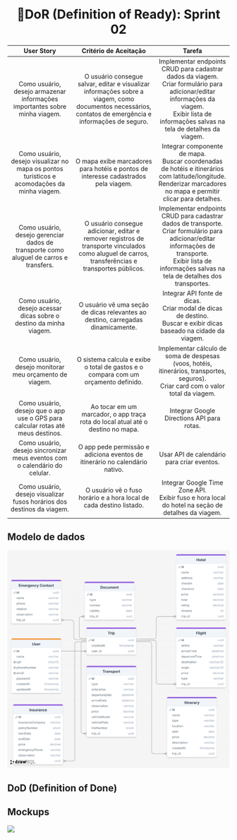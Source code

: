 <h1 style="text-align: center;">📌DoR (Definition of Ready): Sprint 02</h1>

<table>
  <thead>
    <tr align="center">
      <th>User Story</th>
      <th>Critério de Aceitação</th>
      <th>Tarefa</th>
    </tr>
  </thead>
  <tbody>
    <tr align="center">
      <td>Como usuário, desejo armazenar informações importantes sobre minha viagem.</td>
      <td>
          O usuário consegue salvar, editar e visualizar informações sobre a viagem, como documentos necessários, contatos de emergência e informações de         
          seguro.
      </td>
      <td>
        Implementar endpoints CRUD para cadastrar dados da viagem.<br>
        Criar formulário para adicionar/editar informações da viagem.<br>
        Exibir lista de informações salvas na tela de detalhes da viagem.
      </td>
    </tr>
    <tr align="center">
      <td>Como usuário, desejo visualizar no mapa os pontos turísticos e acomodações da minha viagem.</td>
      <td>O mapa exibe marcadores para hotéis e pontos de interesse cadastrados pela viagem.</td>
      <td>
        Integrar componente de mapa.<br>
        Buscar coordenadas de hotéis e itinerários com latitude/longitude.<br>
        Renderizar marcadores no mapa e permitir clicar para detalhes.
      </td>
    </tr>
    <tr align="center">
      <td>Como usuário, desejo gerenciar dados de transporte como aluguel de carros e transfers.</td>
      <td>O usuário consegue adicionar, editar e remover registros de transporte vinculados como aluguel de carros, transferências e transportes públicos.</td>
      <td>
        Implementar endpoints CRUD para cadastrar dados de transporte.<br>
        Criar formulário para adicionar/editar informações de transporte.<br>
        Exibir lista de informações salvas na tela de detalhes dos transportes.
      </td>
    </tr>
    <tr align="center">
      <td>Como usuário, desejo acessar dicas sobre o destino da minha viagem.</td>
      <td>O usuário vê uma seção de dicas relevantes ao destino, carregadas dinamicamente.</td>
      <td>
        Integrar API fonte de dicas.<br>
        Criar modal de dicas de destino.<br>
        Buscar e exibir dicas baseado na cidade da viagem.
      </td>
    </tr>
    <tr align="center">
      <td>Como usuário, desejo monitorar meu orçamento de viagem.</td>
      <td>O sistema calcula e exibe o total de gastos e o compara com um orçamento definido.</td>
      <td>
        Implementar cálculo de soma de despesas (voos, hotéis, itinerários, transportes, seguros).<br>
        Criar card com o valor total da viagem.
      </td>
    </tr>
    <tr align="center">
      <td>Como usuário, desejo que o app use o GPS para calcular rotas até meus destinos.</td>
      <td>Ao tocar em um marcador, o app traça rota do local atual até o destino no mapa.</td>
      <td>
        Integrar Google Directions API para rotas.<br>
      </td>
    </tr>
    <tr align="center">
      <td>Como usuário, desejo sincronizar meus eventos com o calendário do celular.</td>
      <td>O app pede permissão e adiciona eventos de itinerário no calendário nativo.</td>
      <td>
        Usar API de calendário para criar eventos.
      </td>
    </tr>
    <tr align="center">
      <td>Como usuário, desejo visualizar fusos horários dos destinos da viagem.</td>
      <td>O usuário vê o fuso horário e a hora local de cada destino listado.</td>
      <td>
        Integrar Google Time Zone API.<br>
        Exibir fuso e hora local do hotel na seção de detalhes da viagem.
      </td>
    </tr>
  </tbody>
</table>


<h2>Modelo de dados</h2>
<img src="https://github.com/Ana-Laura-Moratelli/tripWise/blob/main/sprints/sprint02/modelo-de-dados.png">

<h2>DoD (Definition of Done)</h2>

<h2>Mockups</h2>
<img src="https://github.com/Ana-Laura-Moratelli/tripWise/blob/main/assets/c2d01920-9b06-473a-84bb-2c61fa7716af">



